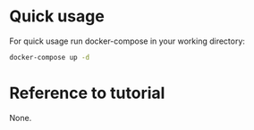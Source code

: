 # Quick usage

For quick usage run docker-compose in your working directory:

```bash
docker-compose up -d
```

# Reference to tutorial

None. 
